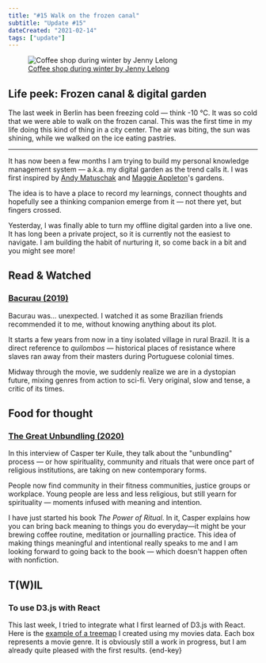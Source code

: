 ```yaml
---
title: "#15 Walk on the frozen canal"
subtitle: "Update #15"
dateCreated: "2021-02-14"
tags: ["update"]
---
```


<figure>
 <img src="https://cdn.dribbble.com/users/3009971/screenshots/9896423/media/4eb381a2c058c68e7dacc1225e5b37dd.gif" alt="Coffee shop during winter by Jenny Lelong" />
 <figcaption>
    <a href="https://dribbble.com/shots/9896423-Coffee-shop-during-winter">Coffee shop during winter by Jenny Lelong</a>
 </figcaption>
</figure>

## Life peek: Frozen canal & digital garden

The last week in Berlin has been freezing cold — think -10&nbsp;°C. It was so cold that we were able to walk on the frozen canal. This was the first time in my life doing this kind of thing in a city center. The air was biting, the sun was shining, while we walked on the ice eating pastries.

---

It has now been a few months I am trying to build my personal knowledge management system — a.k.a. my digital garden as the trend calls it. I was first inspired by [Andy Matuschak](https://notes.andymatuschak.org/About_these_notes) and [Maggie Appleton](https://maggieappleton.com/garden/)'s gardens.

The idea is to have a place to record my learnings, connect thoughts and hopefully see a thinking companion emerge from it — not there yet, but fingers crossed.

Yesterday, I was finally able to turn my offline digital garden into a live one. It has long been a private project, so it is currently not the easiest to navigate. I am building the habit of nurturing it, so come back in a bit and you might see more!

## Read & Watched

### [Bacurau (2019)](https://en.wikipedia.org/wiki/Bacurau)

Bacurau was... unexpected. I watched it as some Brazilian friends recommended it to me, without knowing anything about its plot.

It starts a few years from now in a tiny isolated village in rural Brazil. It is a direct reference to _quilombos_ — historical places of resistance where slaves ran away from their masters during Portuguese colonial times.

Midway through the movie, we suddenly realize we are in a dystopian future, mixing genres from action to sci-fi. Very original, slow and tense, a critic of its times.

## Food for thought

### [The Great Unbundling (2020)](https://annehelen.substack.com/p/the-great-unbundling)

In this interview of Casper ter Kuile, they talk about the "unbundling" process — or how spirituality, community and rituals that were once part of religious institutions, are taking on new contemporary forms.

People now find community in their fitness communities, justice groups or workplace. Young people are less and less religious, but still yearn for spirituality — moments infused with meaning and intention.

I have just started his book <cite>The Power of Ritual</cite>. In it, Casper explains how you can bring back meaning to things you do everyday—it might be your brewing coffee routine, meditation or journalling practice. This idea of making things meaningful and intentional really speaks to me and I am looking forward to going back to the book — which doesn't happen often with nonfiction.

## T(W)IL

### To use D3.js with React

This last week, I tried to integrate what I first learned of D3.js with React. Here is the [example of a treemap](/playground/react-d3-movie-genres) I created using my movies data. Each box represents a movie genre. It is obviously still a work in progress, but I am already quite pleased with the first results. {end-key}
